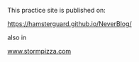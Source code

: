 

This practice site is published on:

https://hamsterguard.github.io/NeverBlog/

also in 

www.stormpizza.com


